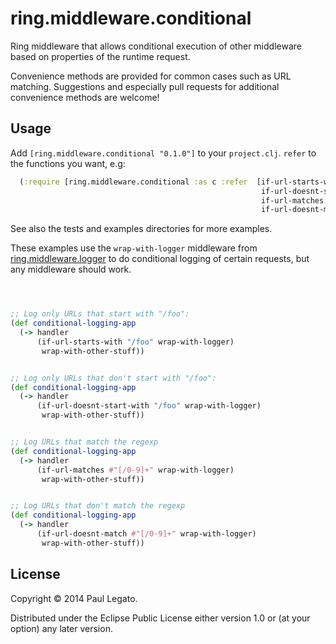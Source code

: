 # ring.middleware.conditional

Ring middleware that allows conditional execution of other middleware
based on properties of the runtime request.

Convenience methods are provided for common cases such as URL
matching. Suggestions and especially pull requests for additional
convenience methods are welcome!

## Usage

Add `[ring.middleware.conditional "0.1.0"]` to your `project.clj`. `refer` to the functions you want, e.g:

```clojure
  (:require [ring.middleware.conditional :as c :refer  [if-url-starts-with
                                                        if-url-doesnt-start-with
                                                        if-url-matches
                                                        if-url-doesnt-match]])
```

See also the tests and examples directories for more examples.

These examples use the `wrap-with-logger` middleware from
[ring.middleware.logger](https://github.com/pjlegato/ring.middleware.logger)
to do conditional logging of certain requests, but any middleware
should work.

```clojure



;; Log only URLs that start with "/foo":
(def conditional-logging-app
  (-> handler
      (if-url-starts-with "/foo" wrap-with-logger)
       wrap-with-other-stuff))


;; Log only URLs that don't start with "/foo":
(def conditional-logging-app
  (-> handler
      (if-url-doesnt-start-with "/foo" wrap-with-logger)
       wrap-with-other-stuff))


;; Log URLs that match the regexp
(def conditional-logging-app
  (-> handler
      (if-url-matches #"[/0-9]+" wrap-with-logger)
       wrap-with-other-stuff))


;; Log URLs that don't match the regexp
(def conditional-logging-app
  (-> handler
      (if-url-doesnt-match #"[/0-9]+" wrap-with-logger)
       wrap-with-other-stuff))


```

## License

Copyright © 2014 Paul Legato.

Distributed under the Eclipse Public License either version 1.0 or (at
your option) any later version.
